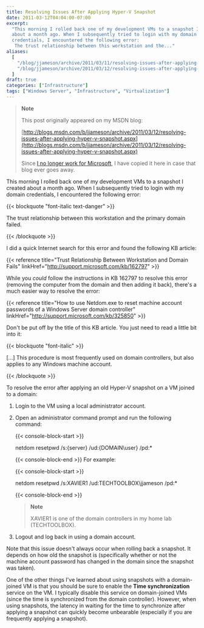 ```yaml
---
title: Resolving Issues After Applying Hyper-V Snapshot
date: 2011-03-12T04:04:00-07:00
excerpt:
  "This morning I rolled back one of my development VMs to a snapshot I created
  about a month ago. When I subsequently tried to login with my domain
  credentials, I encountered the following error: 
   The trust relationship between this workstation and the..."
aliases:
  [
    "/blog/jjameson/archive/2011/03/11/resolving-issues-after-applying-hyper-v-snapshot.aspx",
    "/blog/jjameson/archive/2011/03/12/resolving-issues-after-applying-hyper-v-snapshot.aspx",
  ]
draft: true
categories: ["Infrastructure"]
tags: ["Windows Server", "Infrastructure", "Virtualization"]
---
```


> **Note**
>
> This post originally appeared on my MSDN blog:
>
> [http://blogs.msdn.com/b/jjameson/archive/2011/03/12/resolving-issues-after-applying-hyper-v-snapshot.aspx](http://blogs.msdn.com/b/jjameson/archive/2011/03/12/resolving-issues-after-applying-hyper-v-snapshot.aspx)
>
> Since
> [I no longer work for Microsoft](/blog/jjameson/2011/09/02/last-day-with-microsoft),
> I have copied it here in case that blog ever goes away.

This morning I rolled back one of my development VMs to a snapshot I created
about a month ago. When I subsequently tried to login with my domain
credentials, I encountered the following error:

{{< blockquote "font-italic text-danger" >}}

The trust relationship between this workstation and the primary domain failed.

{{< /blockquote >}}

I did a quick Internet search for this error and found the following KB article:

{{< reference title="Trust Relationship Between Workstation and Domain Fails"
linkHref="http://support.microsoft.com/kb/162797" >}}

While you *could* follow the instructions in KB 162797 to resolve this error
(removing the computer from the domain and then adding it back), there's a much
easier way to resolve the error:

{{< reference
title="How to use Netdom.exe to reset machine account passwords of a Windows Server domain controller"
linkHref="http://support.microsoft.com/kb/325850" >}}

Don't be put off by the title of this KB article. You just need to read a little
bit into it:

{{< blockquote "font-italic" >}}

[...] This procedure is most frequently used on domain controllers, but also
applies to any Windows machine account.

{{< /blockquote >}}

To resolve the error after applying an old Hyper-V snapshot on a VM joined to a
domain:

1. Login to the VM using a local administrator account.

2. Open an administrator command prompt and run the following command:
   
   {{< console-block-start >}}
   
   netdom resetpwd /s:{server} /ud:{DOMAIN\user} /pd:\*
   
   {{< console-block-end >}}
   For example:
   
   {{< console-block-start >}}
   
   netdom resetpwd /s:XAVIER1 /ud:TECHTOOLBOX\jjameson /pd:\*
   
   {{< console-block-end >}}
   
   > **Note**
   > 
   > XAVIER1 is one of the domain controllers in my home lab (TECHTOOLBOX).

3. Logout and log back in using a domain account.

Note that this issue doesn't always occur when rolling back a snapshot. It
depends on how old the snapshot is (specifically whether or not the machine
account password has changed in the domain since the snapshot was taken).

One of the other things I've learned about using snapshots with a domain-joined
VM is that you should be sure to enable the **Time synchronization** service on
the VM. I typically disable this service on domain-joined VMs (since the time is
synchronized from the domain controller). However, when using snapshots, the
latency in waiting for the time to synchronize after applying a snapshot can
quickly become unbearable (especially if you are frequently applying a
snapshot).
